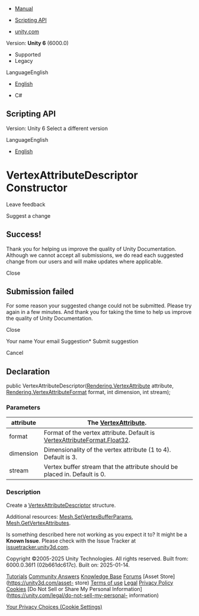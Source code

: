 [ ]()

  * [Manual](../Manual/index.html)
  * [Scripting API](../ScriptReference/index.html)

  * [unity.com](https://unity.com/)

Version: **Unity 6** (6000.0)

  * Supported
  * Legacy

LanguageEnglish

  * [English]()

  * C#

[ ](https://docs.unity3d.com)

## Scripting API

Version: Unity 6 Select a different version

LanguageEnglish

  * [English]()

# VertexAttributeDescriptor Constructor

Leave feedback

Suggest a change

## Success!

Thank you for helping us improve the quality of Unity Documentation. Although
we cannot accept all submissions, we do read each suggested change from our
users and will make updates where applicable.

Close

## Submission failed

For some reason your suggested change could not be submitted. Please <a>try
again</a> in a few minutes. And thank you for taking the time to help us
improve the quality of Unity Documentation.

Close

Your name Your email Suggestion* Submit suggestion

Cancel

[ ]()

## Declaration

public
VertexAttributeDescriptor([Rendering.VertexAttribute](Rendering.VertexAttribute.html)
attribute,
[Rendering.VertexAttributeFormat](Rendering.VertexAttributeFormat.html)
format, int dimension, int stream);

### Parameters

attribute | The [VertexAttribute](Rendering.VertexAttribute.html).  
---|---  
format | Format of the vertex attribute. Default is [VertexAttributeFormat.Float32](Rendering.VertexAttributeFormat.Float32.html).  
dimension | Dimensionality of the vertex attribute (1 to 4). Default is 3.  
stream | Vertex buffer stream that the attribute should be placed in. Default is 0.  
  
### Description

Create a [VertexAttributeDescriptor](Rendering.VertexAttributeDescriptor.html)
structure.

Additional resources:
[Mesh.SetVertexBufferParams](Mesh.SetVertexBufferParams.html),
[Mesh.GetVertexAttributes](Mesh.GetVertexAttributes.html).

Is something described here not working as you expect it to? It might be a
**Known Issue**. Please check with the Issue Tracker at
[issuetracker.unity3d.com](https://issuetracker.unity3d.com).

Copyright ©2005-2025 Unity Technologies. All rights reserved. Built from:
6000.0.36f1 (02b661dc617c). Built on: 2025-01-14.

[Tutorials](https://unity3d.com/learn) [Community
Answers](https://answers.unity3d.com) [Knowledge
Base](https://support.unity3d.com/hc/en-us)
[Forums](https://forum.unity3d.com) [Asset Store](https://unity3d.com/asset-
store) [Terms of use](https://docs.unity3d.com/Manual/TermsOfUse.html)
[Legal](https://unity.com/legal) [Privacy
Policy](https://unity.com/legal/privacy-policy)
[Cookies](https://unity.com/legal/cookie-policy) [Do Not Sell or Share My
Personal Information](https://unity.com/legal/do-not-sell-my-personal-
information)

[Your Privacy Choices (Cookie Settings)](javascript:void\(0\);)

